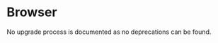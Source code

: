 <!-- NOTE: THIS FILE IS AUTOGENERATED. DO NOT EDIT BY HAND. -->
<!-- see templates/registry/markdown/attribute_namespace.md.j2 -->

# Browser

No upgrade process is documented as no deprecations can be found.
